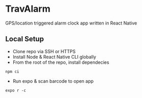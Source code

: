 # TravAlarm
GPS/location triggered alarm clock app written in React Native

## Local Setup
- Clone repo via SSH or HTTPS
- Install Node & React Native CLI globally 
- From the root of the repo, install dependecies
```
npm ci 
```
- Run expo & scan barcode to open app
```
expo r -c 
```